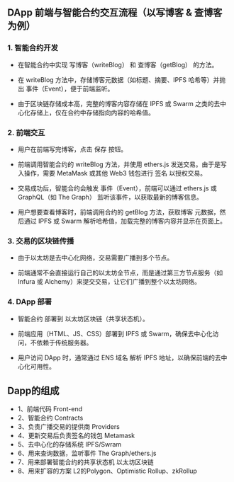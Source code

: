 ## DApp 前端与智能合约交互流程（以写博客 & 查博客为例）
### 1. 智能合约开发
- 在智能合约中实现 写博客（writeBlog） 和 查博客（getBlog） 的方法。

- 在 writeBlog 方法中，存储博客元数据（如标题、摘要、IPFS 哈希等）并抛出 事件（Event），便于前端监听。

- 由于区块链存储成本高，完整的博客内容存储在 IPFS 或 Swarm 之类的去中心化存储上，仅在合约中存储指向内容的哈希值。

### 2. 前端交互
- 用户在前端写完博客，点击 保存 按钮。

- 前端调用智能合约的 writeBlog 方法，并使用 ethers.js 发送交易。由于是写入操作，需要 MetaMask 或其他 Web3 钱包进行 签名 以授权交易。

- 交易成功后，智能合约会触发 事件（Event），前端可以通过 ethers.js 或 GraphQL（如 The Graph） 监听该事件，以获取最新的博客信息。

- 用户想要查看博客时，前端调用合约的 getBlog 方法，获取博客 元数据，然后通过 IPFS 或 Swarm 解析哈希值，加载完整的博客内容并显示在页面上。

### 3. 交易的区块链传播
- 由于以太坊是去中心化网络，交易需要广播到多个节点。

- 前端通常不会直接运行自己的以太坊全节点，而是通过第三方节点服务（如 Infura 或 Alchemy）来提交交易，让它们广播到整个以太坊网络。

### 4. DApp 部署
- 智能合约 部署到 以太坊区块链（共享状态机）。

- 前端应用（HTML、JS、CSS）部署到 IPFS 或 Swarm，确保去中心化访问，不依赖于传统服务器。

- 用户访问 DApp 时，通常通过 ENS 域名 解析 IPFS 地址，以确保前端的去中心化可用性。


## Dapp的组成
- 1、前端代码 Front-end
- 2、智能合约 Contracts
- 3、负责广播交易的提供商 Providers
- 4、更新交易后负责签名的钱包 Metamask
- 5、去中心化的存储系统 IPFS/Swram
- 6、用来查询数据，监听事件 The Graph/ethers.js
- 7、用来部署智能合约的共享状态机 以太坊区块链
- 8、用来扩容的方案 L2的Polygon、Optimistic Rollup、zkRollup